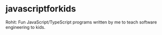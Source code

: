 # javascriptforkids
Rohit: Fun JavaScript/TypeScript programs written by me to teach software engineering to kids.

